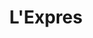 ---
title: "L'Expres"
url: /ciudad-autonoma-de-buenos-aires/lexpres-avenida-cordoba/
shop: coche
---
